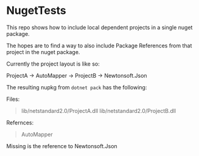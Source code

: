 # NugetTests

This repo shows how to include local dependent projects in a single nuget package. 

The hopes are to find a way to also include Package References from that project in the nuget package.

Currently the project layout is like so:

ProjectA
-> AutoMapper
-> ProjectB
   -> Newtonsoft.Json
   
The resulting nupkg from `dotnet pack` has the following:

Files:
> lib/netstandard2.0/ProjectA.dll
> lib/netstandard2.0/ProjectB.dll

Refernces:
> AutoMapper

Missing is the reference to Newtonsoft.Json

